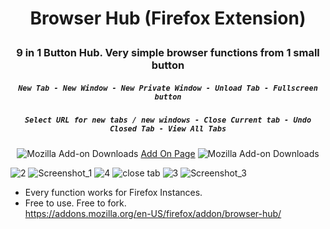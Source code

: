 # <p align="center"> Browser Hub (Firefox Extension)</p>
### <p align="center">9 in 1 Button Hub. Very simple browser functions from 1 small button</p>
##### <p align="center">`New Tab - New Window - New Private Window - Unload Tab - Fullscreen button`</p>
##### <p align="center">`Select URL for new tabs / new windows - Close Current tab - Undo Closed Tab - View All Tabs`</p>
<div align="center">
  
![Mozilla Add-on Downloads](https://img.shields.io/amo/dw/browserhub%40soulhotel.net)
[Add On Page](https://addons.mozilla.org/en-US/firefox/addon/browser-hub/)
![Mozilla Add-on Downloads](https://img.shields.io/amo/dw/minmaxclose%40soulhotel.net)
</div>

![2](https://github.com/soulhotel/BrowserHub-Firefox-Extension-/assets/155501797/712fe893-fdc9-4767-84b9-bf676e12f3f7)
![Screenshot_1](https://github.com/soulhotel/BrowserHub-Firefox-Extension-/assets/155501797/b50c2418-7518-47e5-90b5-80ce23a10a57)
![4](https://github.com/soulhotel/BrowserHub-Firefox-Extension-/assets/155501797/deaae4dc-ddfe-40e8-8e9e-98ece3504cfa)
![close tab](https://github.com/soulhotel/BrowserHub-Firefox-Extension-/assets/155501797/34dd1b75-a3c8-4ec2-9b3e-9af89eb1dd75)
![3](https://github.com/soulhotel/BrowserHub-Firefox-Extension-/assets/155501797/5d8a3d63-c5b9-4217-a894-5319ff8d5e40)
![Screenshot_3](https://github.com/soulhotel/BrowserHub-Firefox-Extension-/assets/155501797/58b822eb-a0f5-4852-9c24-c43b4cfb03f4)

- Every function works for Firefox Instances.<br>
- Free to use. Free to fork.<br>
https://addons.mozilla.org/en-US/firefox/addon/browser-hub/

